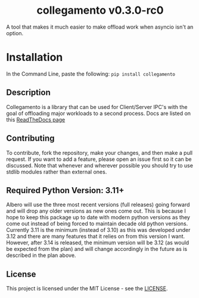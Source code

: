 <h1 align="center">collegamento v0.3.0-rc0</h1>

A tool that makes it much easier to make offload work when asyncio isn't an option.

# Installation

In the Command Line, paste the following: `pip install collegamento`

## Description

Collegamento is a library that can be used for Client/Server IPC's with the goal of offloading major workloads to a second process. Docs are listed on this [ReadTheDocs page](https://collegamento.readthedocs.io/en/master/)

## Contributing

To contribute, fork the repository, make your changes, and then make a pull request. If you want to add a feature, please open an issue first so it can be discussed. Note that whenever and wherever possible you should try to use stdlib modules rather than external ones.

## Required Python Version: 3.11+

Albero will use the three most recent versions (full releases) going forward and will drop any older versions as new ones come out. This is because I hope to keep this package up to date with modern python versions as they come out instead of being forced to maintain decade old python versions.
Currently 3.11 is the minimum (instead of 3.10) as this was developed under 3.12 and there are many features that it relies on from this version I want. However, after 3.14 is released, the minimum version will be 3.12 (as would be expected from the plan) and will change accordingly in the future as is described in the plan above.

## License

This project is licensed under the MIT License - see the [LICENSE](./LICENSE).
